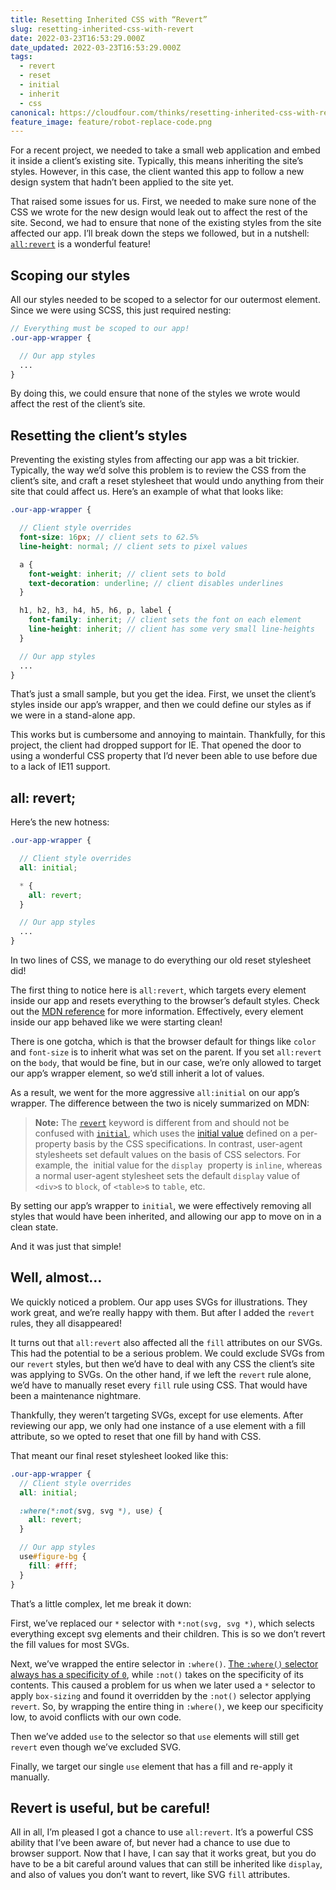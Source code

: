 ```yaml
---
title: Resetting Inherited CSS with “Revert”
slug: resetting-inherited-css-with-revert
date: 2022-03-23T16:53:29.000Z
date_updated: 2022-03-23T16:53:29.000Z
tags:
  - revert
  - reset
  - initial
  - inherit
  - css
canonical: https://cloudfour.com/thinks/resetting-inherited-css-with-revert/
feature_image: feature/robot-replace-code.png
---
```


For a recent project, we needed to take a small web application and embed it inside a client’s existing site. Typically, this means inheriting the site’s styles. However, in this case, the client wanted this app to follow a new design system that hadn’t been applied to the site yet.

That raised some issues for us. First, we needed to make sure none of the CSS we wrote for the new design would leak out to affect the rest of the site. Second, we had to ensure that none of the existing styles from the site affected our app. I’ll break down the steps we followed, but in a nutshell: [`all:revert`](https://developer.mozilla.org/en-US/docs/Web/CSS/revert) is a wonderful feature!

## Scoping our styles

All our styles needed to be scoped to a selector for our outermost element. Since we were using SCSS, this just required nesting:

```scss
// Everything must be scoped to our app!
.our-app-wrapper {

  // Our app styles
  ...
}
```

By doing this, we could ensure that none of the styles we wrote would affect the rest of the client’s site.

## Resetting the client’s styles

Preventing the existing styles from affecting our app was a bit trickier. Typically, the way we’d solve this problem is to review the CSS from the client’s site, and craft a reset stylesheet that would undo anything from their site that could affect us. Here’s an example of what that looks like:

```scss
.our-app-wrapper {

  // Client style overrides
  font-size: 16px; // client sets to 62.5%
  line-height: normal; // client sets to pixel values

  a {
    font-weight: inherit; // client sets to bold
    text-decoration: underline; // client disables underlines
  }

  h1, h2, h3, h4, h5, h6, p, label {
    font-family: inherit; // client sets the font on each element
    line-height: inherit; // client has some very small line-heights
  }

  // Our app styles
  ...
}
```

That’s just a small sample, but you get the idea. First, we unset the client’s styles inside our app’s wrapper, and then we could define our styles as if we were in a stand-alone app.

This works but is cumbersome and annoying to maintain. Thankfully, for this project, the client had dropped support for IE. That opened the door to using a wonderful CSS property that I’d never been able to use before due to a lack of IE11 support.

## all: revert;

Here’s the new hotness:

```scss
.our-app-wrapper {

  // Client style overrides
  all: initial;

  * {
    all: revert;
  }

  // Our app styles
  ...
}
```

In two lines of CSS, we manage to do everything our old reset stylesheet did!

The first thing to notice here is `all:revert`, which targets every element inside our app and resets everything to the browser’s default styles. Check out the [MDN reference](https://developer.mozilla.org/en-US/docs/Web/CSS/revert) for more information. Effectively, every element inside our app behaved like we were starting clean!

There is one gotcha, which is that the browser default for things like `color` and `font-size` is to inherit what was set on the parent. If you set `all:revert` on the `body`, that would be fine, but in our case, we’re only allowed to target our app’s wrapper element, so we’d still inherit a lot of values.

As a result, we went for the more aggressive `all:initial` on our app’s wrapper. The difference between the two is nicely summarized on MDN:

> **Note:** The [`revert`](https://developer.mozilla.org/en-US/docs/Web/CSS/revert) keyword is different from and should not be confused with [`initial`](https://developer.mozilla.org/en-US/docs/Web/CSS/initial), which uses the [initial value](https://developer.mozilla.org/en-US/docs/Web/CSS/initial_value) defined on a per-property basis by the CSS specifications. In contrast, user-agent stylesheets set default values on the basis of CSS selectors. For example, the  initial value for the `display`  property is `inline`, whereas a normal user-agent stylesheet sets the default `display` value of `<div>`s to `block`, of `<table>`s to `table`, etc.

By setting our app’s wrapper to `initial`, we were effectively removing all styles that would have been inherited, and allowing our app to move on in a clean state.

And it was just that simple!

## Well, almost…

We quickly noticed a problem. Our app uses SVGs for illustrations. They work great, and we’re really happy with them. But after I added the `revert` rules, they all disappeared!

It turns out that `all:revert` also affected all the `fill` attributes on our SVGs. This had the potential to be a serious problem. We could exclude SVGs from our `revert` styles, but then we’d have to deal with any CSS the client’s site was applying to SVGs. On the other hand, if we left the `revert` rule alone, we’d have to manually reset every `fill` rule using CSS. That would have been a maintenance nightmare.

Thankfully, they weren’t targeting SVGs, except for use elements. After reviewing our app, we only had one instance of a use element with a fill attribute, so we opted to reset that one fill by hand with CSS.

That meant our final reset stylesheet looked like this:

```scss
.our-app-wrapper {
  // Client style overrides
  all: initial;

  :where(*:not(svg, svg *), use) {
    all: revert;
  }

  // Our app styles
  use#figure-bg {
    fill: #fff;
  }
}
```

That’s a little complex, let me break it down:

First, we’ve replaced our `*` selector with `*:not(svg, svg *)`, which selects everything except svg elements and their children. This is so we don’t revert the fill values for most SVGs.

Next, we’ve wrapped the entire selector in `:where()`. [The `:where()` selector always has a specificity of `0`](https://developer.mozilla.org/en-US/docs/Web/CSS/:where), while `:not()` takes on the specificity of its contents. This caused a problem for us when we later used a `*` selector to apply `box-sizing` and found it overridden by the `:not()` selector applying `revert`. So, by wrapping the entire thing in `:where()`, we keep our specificity low, to avoid conflicts with our own code.

Then we’ve added `use` to the selector so that `use` elements will still get `revert` even though we’ve excluded SVG.

Finally, we target our single `use` element that has a fill and re-apply it manually.

## Revert is useful, but be careful!

All in all, I’m pleased I got a chance to use `all:revert`. It’s a powerful CSS ability that I’ve been aware of, but never had a chance to use due to browser support. Now that I have, I can say that it works great, but you do have to be a bit careful around values that can still be inherited like `display`, and also of values you don’t want to revert, like SVG `fill` attributes.
